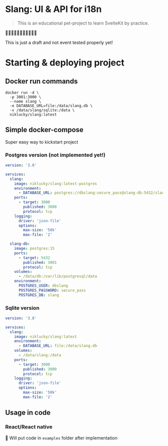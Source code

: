 # Slang: UI & API for i18n

> This is an educational pet-project to learn SvelteKit by practice.

🚨🚧🚧🚧🚧🚧🚧🚧🚧🚧🚨

This is just a draft and not event tested properly yet!

# Starting & deploying project

## Docker run commands

```shell
docker run -d \
  -p 3001:3000 \
  --name slang \
  -e DATABASE_URL=file:/data/slang.db \
  -v /data/slang/sqlite:/data \
  niklucky/slang:latest
```

## Simple docker-compose

Super easy way to kickstart project

### Postgres version (not implemented yet!)

```yml
version: '3.8'

services:
  slang:
    image: niklucky/slang:latest-postgres
    environment:
      - DATABASE_URL: postgres://dbslang:secure_pass@slang-db:5432/slang
    ports:
      - target: 3000
        published: 3000
        protocol: tcp
    logging:
      driver: 'json-file'
      options:
        max-size: '50k'
        max-file: '2'

  slang-db:
    image: postgres:15
    ports:
      - target: 5432
        published: 3001
        protocol: tcp
    volumes:
      - /data/db:/var/lib/postgresql/data
    environment:
      POSTGRES_USER: dbslang
      POSTGRES_PASSWORD: secure_pass
      POSTGRES_DB: slang

```

### Sqlite version

```yml
version: '3.8'

services:
  slang:
    image: niklucky/slang:latest
    environment:
      - DATABASE_URL: file:/data/slang.db
    volumes:
      - /data/slang:/data
    ports:
      - target: 3000
        published: 3000
        protocol: tcp
    logging:
      driver: 'json-file'
      options:
        max-size: '50k'
        max-file: '2'
```

## Usage in code

### React/React native

🚧 Will put code in `examples` folder after implementation